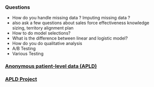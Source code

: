 ### Questions 
- How do you handle missing data ? Imputing missing data ? 
- also ask a few questions about sales force effectiveness knowledge sizing, territory alignment plan
- How to do model selections? 
- What is the difference between linear and logistic model?
- How do you do qualitative analysis
- A/B Testing 
- Various Testing 


### [Anonymous patient-level data (APLD)](https://www.rxdatascience.com/blog/getting-most-out-of-longitudinal-patient-data)

### [APLD Project](./1605081-UdhavAnand.pdf)

